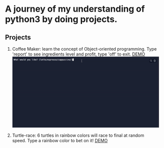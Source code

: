 # A journey of my understanding of python3 by doing projects.


## Projects


1. Coffee Maker: learn the concept of Object-oriented programming. Type 'report' to see ingredients level and profit, type 'off' to exit.
   [DEMO](https://replit.com/@andreivln/Coffe-Machine?v=1)
   ![coffeemaker](https://raw.githubusercontent.com/andreivln/python3-projects/main/Coffe-maker/coffee-maker.gif)

2. Turtle-race: 6 turtles in rainbow colors will race to final at random speed. Type a rainbow color to bet on it!
   [DEMO](https://replit.com/@andreivln/Turtle-Race?v=1)
   
